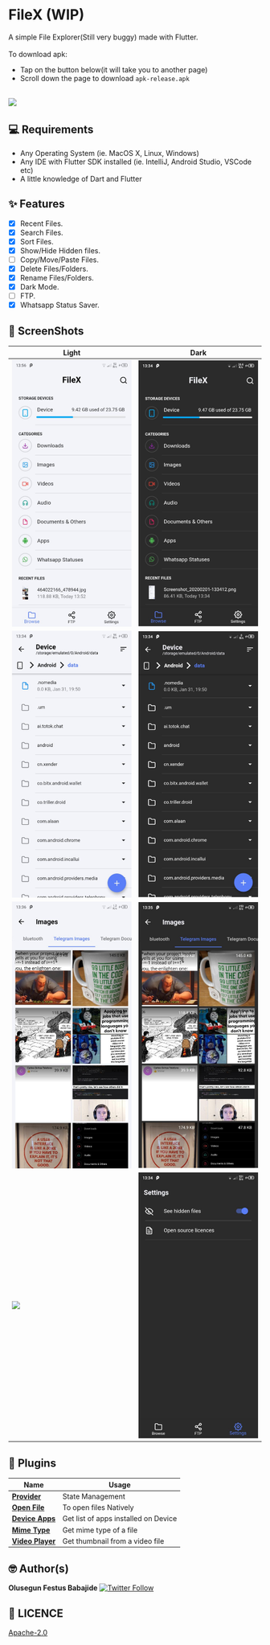 # FileX (WIP)

A simple File Explorer(Still very buggy) made with Flutter.
<br>
<br>
To download apk: 
- Tap on the button below(it will take you to another page)
- Scroll down the page to download `apk-release.apk`
<br>
<a href="https://codemagic.io/apps/5e35805fcb1395555366758b/5e35805fcb1395555366758a/latest_build"><img src="https://playerzon.com/asset/download.png" width="200"></img></a>
<br>


## 💻 Requirements
* Any Operating System (ie. MacOS X, Linux, Windows)
* Any IDE with Flutter SDK installed (ie. IntelliJ, Android Studio, VSCode etc)
* A little knowledge of Dart and Flutter

## ✨ Features
- [x] Recent Files.
- [x] Search Files.
- [x] Sort Files.
- [x] Show/Hide Hidden files.
- [ ] Copy/Move/Paste Files.
- [x] Delete Files/Folders.
- [x] Rename Files/Folders.
- [x] Dark Mode.
- [ ] FTP.
- [x] Whatsapp Status Saver.

## 📸 ScreenShots


| Light| Dark|
|------|-------|
|<img src="ss/1.jpg" width="400">|<img src="ss/2.jpg" width="400">|
|<img src="ss/3.jpg" width="400">|<img src="ss/4.jpg" width="400">|
|<img src="ss/5.jpg" width="400">|<img src="ss/6.jpg" width="400">|
|<img src="ss/7.jpg" width="400">|<img src="ss/8.jpg" width="400">|

## 🔌 Plugins
| Name | Usage |
|------|-------|
|[**Provider**](https://pub.dev/packages/provider)| State Management|
|[**Open File**](https://pub.dev/packages/open_file)| To open files Natively|
|[**Device Apps**](https://pub.dev/packages/device_apps)| Get list of apps installed on Device|
|[**Mime Type**](https://pub.dev/packages/mime_type)| Get mime type of a file|
|[**Video Player**](https://pub.dev/packages/video_player)| Get thumbnail from a video file|


## 🤓 Author(s)
**Olusegun Festus Babajide** [![Twitter Follow](https://img.shields.io/twitter/follow/iamjideguru.svg?style=social)](https://twitter.com/iamjideguru)


## 🔖 LICENCE
[Apache-2.0](https://github.com/JideGuru/FlutterEbookApp/blob/master/LICENSE)
